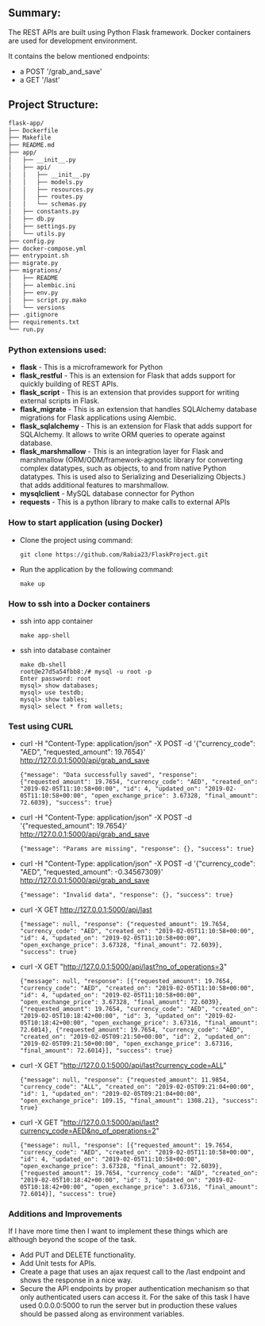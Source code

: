 ## Summary:
The REST APIs are built using Python Flask framework. Docker containers are used for development environment.

It contains the below mentioned endpoints:
- a POST '/grab_and_save'
- a GET '/last'

## Project Structure:
```bash
flask-app/
├── Dockerfile
├── Makefile
├── README.md
├── app/
│   ├── __init__.py
│   ├── api/
│   │   ├── __init__.py
│   │   ├── models.py
│   │   ├── resources.py
│   │   ├── routes.py
│   │   └── schemas.py
│   ├── constants.py
│   ├── db.py
│   ├── settings.py
│   └── utils.py
├── config.py
├── docker-compose.yml
├── entrypoint.sh
├── migrate.py
├── migrations/
│   ├── README
│   ├── alembic.ini
│   ├── env.py
│   ├── script.py.mako
│   └── versions
├── .gitignore
├── requirements.txt
└── run.py
```

### Python extensions used:
- **flask** - This is a microframework for Python
- **flask_restful** - This is an extension for Flask that adds support for quickly building of REST APIs.
- **flask_script** - This is an extension that provides support for writing external scripts in Flask.
- **flask_migrate** - This is an extension that handles SQLAlchemy database migrations for Flask applications using Alembic.
- **flask_sqlalchemy** - This is an extension for Flask that adds support for SQLAlchemy. It allows to write ORM queries to operate against database.
- **flask_marshmallow** - This is an integration layer for Flask and marshmallow (ORM/ODM/framework-agnostic library for converting complex datatypes, such as objects, to and from native Python datatypes. This is used also to Serializing and Deserializing Objects.) that adds additional features to marshmallow.
- **mysqlclient** - MySQL database connector for Python
- **requests** - This is a python library to make calls to external APIs

### How to start application (using Docker)
- Clone the project using command:
    ```
    git clone https://github.com/Rabia23/FlaskProject.git
    ```
- Run the application by the following command:
    ```
    make up
    ```

### How to ssh into a Docker containers
- ssh into app container
    ```
    make app-shell
    ```
- ssh into database container
    ```
    make db-shell
    root@e27d5a54fbb8:/# mysql -u root -p
    Enter password: root
    mysql> show databases;
    mysql> use testdb;
    mysql> show tables;
    mysql> select * from wallets;
    ````

### Test using CURL
- curl -H "Content-Type: application/json" -X POST -d '{"currency_code": "AED", "requested_amount": 19.7654}' http://127.0.0.1:5000/api/grab_and_save
    ```
    {"message": "Data successfully saved", "response": {"requested_amount": 19.7654, "currency_code": "AED", "created_on":  "2019-02-05T11:10:58+00:00", "id": 4, "updated_on": "2019-02-05T11:10:58+00:00", "open_exchange_price": 3.67328, "final_amount": 72.6039}, "success": true}
    ```
- curl -H "Content-Type: application/json" -X POST -d '{"requested_amount": 19.7654}' http://127.0.0.1:5000/api/grab_and_save
    ```
    {"message": "Params are missing", "response": {}, "success": true}
    ```
- curl -H "Content-Type: application/json" -X POST -d '{"currency_code": "AED", "requested_amount": -0.34567309}' http://127.0.0.1:5000/api/grab_and_save
    ```
    {"message": "Invalid data", "response": {}, "success": true}
    ```
- curl -X GET http://127.0.0.1:5000/api/last
    ```
    {"message": null, "response": {"requested_amount": 19.7654, "currency_code": "AED", "created_on": "2019-02-05T11:10:58+00:00", "id": 4, "updated_on": "2019-02-05T11:10:58+00:00", "open_exchange_price": 3.67328, "final_amount": 72.6039}, "success": true}
    ```
- curl -X GET "http://127.0.0.1:5000/api/last?no_of_operations=3"
    ```
    {"message": null, "response": [{"requested_amount": 19.7654, "currency_code": "AED", "created_on": "2019-02-05T11:10:58+00:00", "id": 4, "updated_on": "2019-02-05T11:10:58+00:00", "open_exchange_price": 3.67328, "final_amount": 72.6039}, {"requested_amount": 19.7654, "currency_code": "AED", "created_on": "2019-02-05T10:18:42+00:00", "id": 3, "updated_on": "2019-02-05T10:18:42+00:00", "open_exchange_price": 3.67316, "final_amount": 72.6014}, {"requested_amount": 19.7654, "currency_code": "AED", "created_on": "2019-02-05T09:21:50+00:00", "id": 2, "updated_on": "2019-02-05T09:21:50+00:00", "open_exchange_price": 3.67316, "final_amount": 72.6014}], "success": true}
    ```
- curl -X GET "http://127.0.0.1:5000/api/last?currency_code=ALL"
    ```
    {"message": null, "response": {"requested_amount": 11.9854, "currency_code": "ALL", "created_on": "2019-02-05T09:21:04+00:00", "id": 1, "updated_on": "2019-02-05T09:21:04+00:00", "open_exchange_price": 109.15, "final_amount": 1308.21}, "success": true}
    ```
 - curl -X GET "http://127.0.0.1:5000/api/last?currency_code=AED&no_of_operations=2"
    ```
    {"message": null, "response": [{"requested_amount": 19.7654, "currency_code": "AED", "created_on": "2019-02-05T11:10:58+00:00", "id": 4, "updated_on": "2019-02-05T11:10:58+00:00", "open_exchange_price": 3.67328, "final_amount": 72.6039}, {"requested_amount": 19.7654, "currency_code": "AED", "created_on": "2019-02-05T10:18:42+00:00", "id": 3, "updated_on": "2019-02-05T10:18:42+00:00", "open_exchange_price": 3.67316, "final_amount": 72.6014}], "success": true}
    ```

### Additions and Improvements
If I have more time then I want to implement these things which are although beyond the scope of the task. 


- Add PUT and DELETE functionality.
- Add Unit tests for APIs.
- Create a page that uses an ajax request call to the /last endpoint and shows the response in a nice way.
- Secure the API endpoints by proper authentication mechanism so that only authenticated users can access it.
For the sake of this task I have used 0.0.0.0:5000 to run the server but in production these values should be passed along as environment variables.
